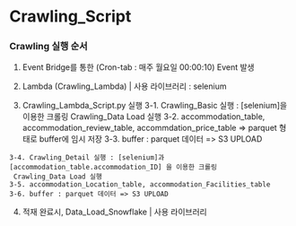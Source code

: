 # Crawling_Script

### Crawling 실행 순서

1. Event Bridge를 통한 (Cron-tab : 매주 월요일 00:00:10) Event 발생

2. Lambda (Crawling_Lambda)
   | 사용 라이브러리 : selenium

  3. Crawling_Lambda_Script.py 실행
    3-1. Crawling_Basic 실행 : [selenium]을 이용한 크롤링
     Crawling_Data Load 실행
    3-2. accommodation_table, accommodation_review_table, accommdation_price_table => parquet 형태로 buffer에 임시 저장
    3-3. buffer : parquet 데이터 => S3 UPLOAD
     
    3-4. Crawling_Detail 실행 : [selenium]과 [accommodation_table.accommodation_ID] 을 이용한 크롤링
     Crawling_Data Load 실행
    3-5. accommodation_Location_table, accommodation_Facilities_table
    3-6. buffer : parquet 데이터 => S3 UPLOAD

4. 적재 완료시, Data_Load_Snowflake
   | 사용 라이브러리
